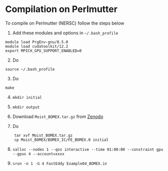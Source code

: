 # Compilation on Perlmutter

To compile on Perlmutter (NERSC) follow the steps below
1. Add these modules and options in `~/.bash_profile`
```
module load PrgEnv-gnu/8.5.0
module load cudatoolkit/12.2
export MPICH_GPU_SUPPORT_ENABLED=0
```
2. Do 
```
source ~/.bash_profile
```

3. Do
```
make
```

4. `mkdir initial`

5. `mkdir output`

6. Download `Moist_BOMEX.tar.gz` from [Zenodo](https://zenodo.org/records/10982246)

7. Do
```
	tar xvf Moist_BOMEX.tar.gz
	cp Moist_BOMEX/BOMEX_IC/FE_BOMEX.0 initial
```
8. `salloc --nodes 1 --qos interactive --time 01:00:00 --constraint gpu --gpus 4 --account=xxxx`

9. `srun -n 1 -G 4 FastEddy Example04_BOMEX.in`

